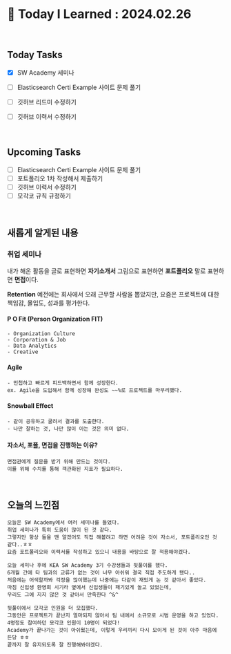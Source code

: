 # 📌 Today I Learned : 2024.02.26

<br>

## Today Tasks

- [x]   SW Academy 세미나
- [ ]   Elasticsearch Certi Example 사이트 문제 풀기
- [ ]   깃허브 리드미 수정하기
- [ ]   깃허브 이력서 수정하기


<br>

## Upcoming Tasks

- [ ]  Elasticsearch Certi Example 사이트 문제 풀기
- [ ]  포트폴리오 1차 작성해서 제출하기
- [ ]  깃허브 이력서 수정하기
- [ ]  모각코 규칙 규정하기

<br>

## 새롭게 알게된 내용

### 취업 세미나

내가 해온 활동을
글로 표현하면 **자기소개서**
그림으로 표현하면 **포트폴리오**
말로 표현하면 **면접**이다.

**Retention**
예전에는 회사에서 오래 근무할 사람을 뽑았지만,
요즘은 프로젝트에 대한 책임감, 몰입도, 성과를 평가한다.

#### P O Fit (Person Organization FIT)
```
- Organization Culture
- Corporation & Job
- Data Analytics
- Creative
```

#### Agile
```
- 민첩하고 빠르게 피드백하면서 함께 성장한다.
ex. Agile을 도입해서 함께 성장해 완성도 ~~%로 프로젝트를 마무리했다.
```

#### Snowball Effect
```
- 같이 공유하고 굴려서 결과를 도출한다.
- 나만 잘하는 것, 나만 많이 아는 것은 의미 없다.
```

#### 자소서, 포폴, 면접을 진행하는 이유?
```
면접관에게 질문을 받기 위해 만드는 것이다.
이를 위해 수치를 통해 객관화된 지표가 필요하다.
```

<br>

## 오늘의 느낀점
```
오늘은 SW Academy에서 여러 세미나를 들었다.
취업 세미나가 특히 도움이 많이 된 것 같다.
그렇지만 항상 들을 땐 알겠어도 직접 해볼려고 하면 어려운 것이 자소서, 포트폴리오인 것 같다..ㅎㅎ
요즘 포트폴리오와 이력서를 작성하고 있으니 내용을 바탕으로 잘 적용해야겠다.

오늘 세미나 후에 KEA SW Academy 3기 수강생들과 뒷풀이를 했다.
6개월 간에 타 팀과의 교류가 없는 것이 너무 아쉬워 결국 직접 주도하게 됐다..
처음에는 어색할까봐 걱정을 많이했는데 나중에는 다같이 재밌게 논 것 같아서 좋았다.
마침 신입생 환영회 시기라 옆에서 신입생들이 패기있게 놀고 있었는데,
우리도 그에 지지 않은 것 같아서 만족한다 ^&^

뒷풀이에서 모각코 인원을 더 모집했다.
그동안은 프로젝트가 끝난지 얼마되지 않아서 팀 내에서 소규모로 시범 운영을 하고 있었다.
4명정도 참여하던 모각코 인원이 10명이 되었다!
Academy가 끝나가는 것이 아쉬웠는데, 이렇게 우리끼리 다시 모이게 된 것이 아주 마음에 든당 ㅎㅎ
끝까지 잘 유지되도록 잘 진행해봐야겠다.
```
